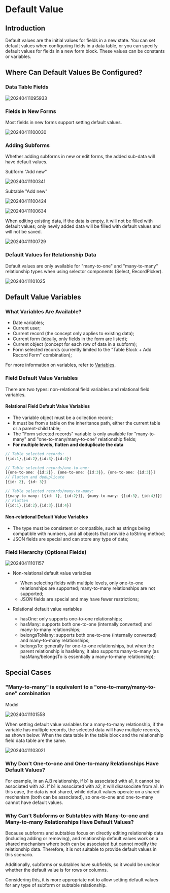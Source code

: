 # Default Value

## Introduction

Default values are the initial values for fields in a new state. You can set default values when configuring fields in a data table, or you can specify default values for fields in a new form block. These values can be constants or variables.

## Where Can Default Values Be Configured?

### Data Table Fields

![20240411095933](https://static-docs.nocobase.com/20240411095933.png)

### Fields in New Forms

Most fields in new forms support setting default values.

![20240411100030](https://static-docs.nocobase.com/20240411100030.png)

### Adding Subforms

Whether adding subforms in new or edit forms, the added sub-data will have default values.

Subform "Add new"

![20240411100341](https://static-docs.nocobase.com/20240411100341.png)

Subtable "Add new"

![20240411100424](https://static-docs.nocobase.com/20240411100424.png)

![20240411100634](https://static-docs.nocobase.com/20240411100634.png)

When editing existing data, if the data is empty, it will not be filled with default values; only newly added data will be filled with default values and will not be saved.

![20240411100729](https://static-docs.nocobase.com/20240411100729.png)

### Default Values for Relationship Data

Default values are only available for "many-to-one" and "many-to-many" relationship types when using selector components (Select, RecordPicker).

![20240411101025](https://static-docs.nocobase.com/20240411101025.png)

## Default Value Variables

### What Variables Are Available?

- Date variables;
- Current user;
- Current record (the concept only applies to existing data);
- Current form (ideally, only fields in the form are listed);
- Current object (concept for each row of data in a subform);
- Form selected records (currently limited to the "Table Block + Add Record Form" combination);

For more information on variables, refer to [Variables](/handbook/ui/variables).

### Field Default Value Variables

There are two types: non-relational field variables and relational field variables.

#### Relational Field Default Value Variables

- The variable object must be a collection record;
- It must be from a table on the inheritance path, either the current table or a parent-child table;
- The "Form selected records" variable is only available for "many-to-many" and "one-to-many/many-to-one" relationship fields;
- **For multiple levels, flatten and deduplicate the data**

```typescript
// Table selected records:
[{id:1},{id:2},{id:3},{id:4}]

// Table selected records/one-to-one:
[{one-to-one: {id:2}}, {one-to-one: {id:3}}, {one-to-one: {id:3}}]
// Flatten and deduplicate
[{id: 2}, {id: 3}]

// Table selected records/many-to-many:
[{many-to-many: [{id: 1}, {id:2}]}, {many-to-many: {[id:3}, {id:4}]}]
// Flatten
[{id:1},{id:2},{id:3},{id:4}]
```

#### Non-relational Default Value Variables

- The type must be consistent or compatible, such as strings being compatible with numbers, and all objects that provide a toString method;
- JSON fields are special and can store any type of data;

### Field Hierarchy (Optional Fields)

![20240411101157](https://static-docs.nocobase.com/20240411101157.png)

- Non-relational default value variables

  - When selecting fields with multiple levels, only one-to-one relationships are supported; many-to-many relationships are not supported;
  - JSON fields are special and may have fewer restrictions;

- Relational default value variables

  - hasOne: only supports one-to-one relationships;
  - hasMany: supports both one-to-one (internally converted) and many-to-many relationships;
  - belongsToMany: supports both one-to-one (internally converted) and many-to-many relationships;
  - belongsTo: generally for one-to-one relationships, but when the parent relationship is hasMany, it also supports many-to-many (as hasMany/belongsTo is essentially a many-to-many relationship);

## Special Cases

### "Many-to-many" is equivalent to a "one-to-many/many-to-one" combination

Model

![20240411101558](https://static-docs.nocobase.com/20240411101558.png)

When setting default value variables for a many-to-many relationship, if the variable has multiple records, the selected data will have multiple records, as shown below:
When the data table in the table block and the relationship field data table are the same.

![20240411103021](https://static-docs.nocobase.com/20240411103021.png)

### Why Don't One-to-one and One-to-many Relationships Have Default Values?

For example, in an A.B relationship, if b1 is associated with a1, it cannot be associated with a2. If b1 is associated with a2, it will disassociate from a1. In this case, the data is not shared, while default values operate on a shared mechanism (both can be associated), so one-to-one and one-to-many cannot have default values.

### Why Can't Subforms or Subtables with Many-to-one and Many-to-many Relationships Have Default Values?

Because subforms and subtables focus on directly editing relationship data (including adding or removing), and relationship default values work on a shared mechanism where both can be associated but cannot modify the relationship data. Therefore, it is not suitable to provide default values in this scenario.

Additionally, subforms or subtables have subfields, so it would be unclear whether the default value is for rows or columns.

Considering this, it is more appropriate not to allow setting default values for any type of subform or subtable relationship.
